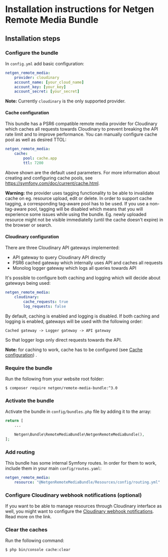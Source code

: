 # Installation instructions for Netgen Remote Media Bundle

## Installation steps
  
### Configure the bundle

In `config.yml` add basic configuration:

```yaml
netgen_remote_media:
    provider: cloudinary
    account_name: [your_cloud_name]
    account_key: [your_key]
    account_secret: [your_secret]
```

**Note:** Currently `cloudinary` is the only supported provider.

#### Cache configuration

This bundle has a PSR6 compatible remote media provider for Cloudinary which caches all requests towards Cloudinary to prevent breaking the API rate limit and to improve performance. You can manually configure cache pool as well as desired TTOL:


```yaml
netgen_remote_media:
    cache:
        pool: cache.app
        ttl: 7200
```

Above shown are the default used parameters. For more information about creating and configuring cache pools, see https://symfony.com/doc/current/cache.html.

**Warning:** the provider uses tagging functionality to be able to invalidate cache on eg. resource upload, edit or delete. In order to support cache tagging, a corresponding tag-aware pool has to be used. If you use a non-tag-aware pool, tagging will be disabled which means that you will experience some issues while using the bundle. Eg. newly uploaded resource might not be visible immediatelly (until the cache doesn't expire) in the browser or search.

#### Cloudinary configuration

There are three Cloudinary API gateways implemented:

 * API gateway to query Cloudinary API directly
 * PSR6 cached gateway which internally uses API and caches all requests
 * Monolog logger gateway which logs all queries towards API

It's possible to configure both caching and logging which will decide about gateways being used:

```yaml
netgen_remote_media:
    cloudinary:
        cache_requests: true
        log_requests: false
```

By default, caching is enabled and logging is disabled. If both caching and logging is enabled, gateways will be used with the following order:

```
Cached gateway -> Logger gateway -> API gateway
```

So that logger logs only direct requests towards the API.

**Note:** for caching to work, cache has to be configured (see [Cache configuration](#cache-configuration)) .

### Require the bundle

Run the following from your website root folder:

```
$ composer require netgen/remote-media-bundle:^3.0
```

### Activate the bundle

Activate the bundle in `config/bundles.php` file by adding it to the array:

```php
return [
    ...

    Netgen\Bundle\RemoteMediaBundle\NetgenRemoteMediaBundle(),
];
```

### Add routing

This bundle has some internal Symfony routes. In order for them to work, include them in your main `config/routes.yaml`:

```yaml
netgen_remote_media:
    resource: "@NetgenRemoteMediaBundle/Resources/config/routing.yml"
```

### Configure Cloudinary webhook notifications (optional)

If you want to be able to manage resources through Cloudinary interface as well, you might want to configure the [Cloudinary webhook notifications](Cloudinary/WEBHOOK_NOTIFICATIONS.md). Read more on the link.

### Clear the caches

Run the following command:

```
$ php bin/console cache:clear
```
